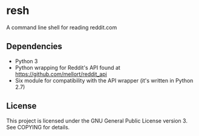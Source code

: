resh
===========

A command line shell for reading reddit.com

Dependencies
------------

* Python 3
* Python wrapping for Reddit's API found at https://github.com/mellort/reddit_api
* Six module for compatibility with the API wrapper (it's written in Python 2.7)

License
-------

This project is licensed under the GNU General Public License version 3. See COPYING for details.
